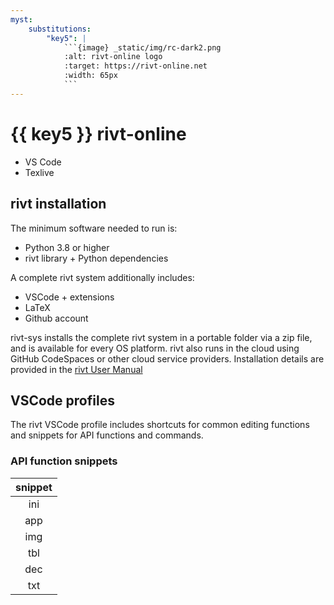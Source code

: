 ```yaml
---
myst:
    substitutions:
        "key5": |
            ```{image} _static/img/rc-dark2.png
            :alt: rivt-online logo
            :target: https://rivt-online.net
            :width: 65px
            ```
---
```


# {{ key5 }} **rivt-online** 

- VS Code
- Texlive 

## rivt installation

The minimum software needed to run is:

- Python 3.8 or higher 
- rivt library + Python dependencies

A complete rivt system additionally includes:

- VSCode + extensions 
- LaTeX 
- Github account

rivt-sys installs the complete rivt system in a portable folder via a zip file,
and is available for every OS platform. rivt also runs in the cloud using
GitHub CodeSpaces or other cloud service providers. Installation details are
provided in the [rivt User Manual](https://www.rivt-sys.net>)


## VSCode profiles

The rivt VSCode profile includes shortcuts for common editing functions and
snippets for API functions and commands.


### API function snippets


| **snippet**
| :---------:
|     ini    
|     app    
|     img    
|     tbl    
|     dec    
|     txt   







 



